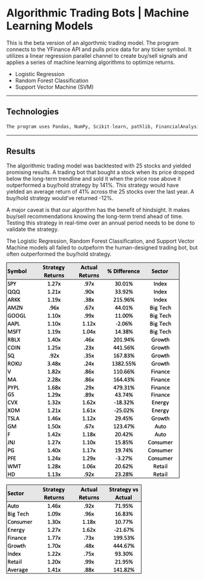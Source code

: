 # Algorithmic Trading Bots | Machine Learning Models

This is the beta version of an algorthmic trading model. The program connects to the YFinance API and pulls price data for any ticker symbol. It utilizes a linear regression parallel channel to create buy/sell signals and applies a series of machine learning algorithms to optimize returns.

* Logistic Regression
* Random Forest Classification
* Support Vector Machine (SVM)


---

## Technologies

```python
The program uses Pandas, NumPy, Scikit-learn, pathlib, FinancialAnalysis libraries. 
```

---

## Results

The algorithmic trading model was backtested with 25 stocks and yielded promising results. A trading bot that bought a stock when its price dropped below the long-term trendline and sold it when the price rose above it outperformed a buy/hold strategy by 141%. This strategy would have yielded an average return of 41% across the 25 stocks over the last year. A buy/hold strategy would've returned -12%.

A major caveat is that our algorithm has the benefit of hindsight. It makes buy/sell recommendations knowing the long-term trend ahead of time. Testing this strategy in real-time over an annual period needs to be done to validate the strategy.

The Logistic Regression, Random Forest Classification, and Support Vector Machine models all failed to outpeform the human-designed trading bot, but often outperformed the buy/hold strategy.

![Stock Performance](images/stock_performance.png)

![Sector Performance](images/sector_performance.png)
